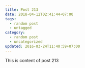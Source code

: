 ```yaml
---
title: Post 213
date: 2018-04-12T02:41:44+07:00
tags:
  - random post
  - untagged
category:
  - random post
  - uncategorized
updated: 2016-03-24T11:40:59+07:00
---
```

This is content of post 213